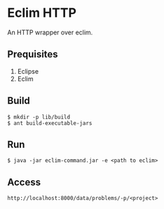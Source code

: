 # Eclim HTTP

An HTTP wrapper over eclim.

## Prequisites

1. Eclipse
2. Eclim

## Build

    $ mkdir -p lib/build
    $ ant build-executable-jars

## Run

    $ java -jar eclim-command.jar -e <path to eclim>

## Access

    http://localhost:8000/data/problems/-p/<project>
